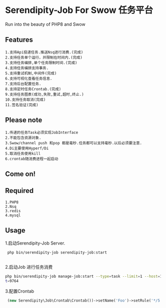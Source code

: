 # Serendipity-Job  For Swow 任务平台

Run into the beauty of PHP8 and Swow

## Features

```
1.支持Api投递任务.推送Nsq进行消费.(完成)
2.支持任务单个运行，并限制在时间内.(完成)
3.支持任务编排,单个任务限制时间.(完成)
4.支持任务编排支持事务.
5.支持重试机制,中间件(完成)
6.支持可视化查看任务信息.
7.支持后台配置任务.
8.支持定时任务Crontab.(完成)
9.支持任务图表(成功,失败,重试,超时,终止.)
10.支持任务取消(完成)
11.签名验证(完成)
```

## Please note
```
1.传递的任务Task必须实现JobInterface
2.不能包含资源对象.
3.Swow/channel push 和pop 都是毫秒.任务都可以支持毫秒.以后必须要注意.
4.Di主要使用Hyperf/Di
5.取消任务使用kill
6.crontab随消费进程一起启动
```
## Come on!
## Required
````
1.PHP8
2.Nsq
3.redis
4.mysql
````
## Usage
1.启动Serendipity-Job Server.
````bash
 php bin/serendipity-job serendipity-job:start
 
````
2.启动Job 进行任务消费
```bash
php bin/serendipity-job manage-job:start --type=task --limit=1 --host=127.0.0.1 --por
t=9764
```
3.配置Crontab
```php
 (new Serendipity\Job\Crontab\Crontab())->setName('Foo')->setRule('*/5 * * * *')->setCallback([EchoCrontab::class, 'execute'])->setMemo('这是一个示例的定时任务'),
```
